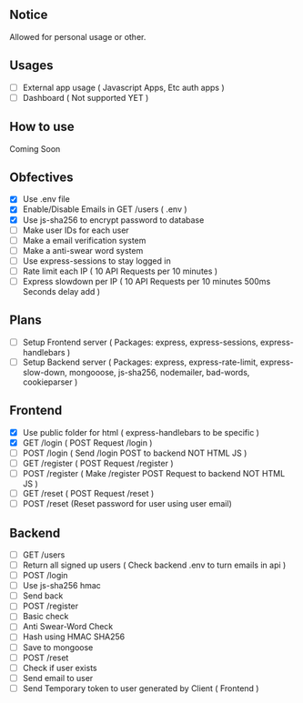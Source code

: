 ## Notice

Allowed for personal usage or other.

## Usages

* [ ] External app usage ( Javascript Apps, Etc auth apps )
* [ ] Dashboard ( Not supported YET )

## How to use

Coming Soon

## Obfectives

* [x] Use .env file
* [x] Enable/Disable Emails in GET /users ( .env )
* [x] Use js-sha256 to encrypt password to database
* [ ] Make user IDs for each user
* [ ] Make a email verification system
* [ ] Make a anti-swear word system
* [ ] Use express-sessions to stay logged in
* [ ] Rate limit each IP ( 10 API Requests per 10 minutes )
* [ ] Express slowdown per IP ( 10 API Requests per 10 minutes 500ms Seconds delay add )

## Plans

* [ ] Setup Frontend server ( Packages: express, express-sessions, express-handlebars )
* [ ] Setup Backend server ( Packages: express, express-rate-limit, express-slow-down, mongooose, js-sha256, nodemailer, bad-words, cookieparser )

## Frontend

* [x] Use public folder for html ( express-handlebars to be specific )
* [x] GET /login ( POST Request /login )
* [ ] POST /login ( Send /login POST to backend NOT HTML JS )
* [ ] GET /register ( POST Request /register )
* [ ] POST /register ( Make /register POST Request to backend NOT HTML JS )
* [ ] GET /reset ( POST Request /reset )
* [ ] POST /reset (Reset password for user using user email)

## Backend

* [ ] GET /users
 * [ ] Return all signed up users ( Check backend .env to turn emails in api )
* [ ] POST /login
 * [ ] Use js-sha256 hmac 
 * [ ] Send back
* [ ] POST /register
 * [ ] Basic check
 * [ ] Anti Swear-Word Check
 * [ ] Hash using HMAC SHA256
 * [ ] Save to mongoose
* [ ] POST /reset
 * [ ] Check if user exists
 * [ ] Send email to user
 * [ ] Send Temporary token to user generated by Client ( Frontend )